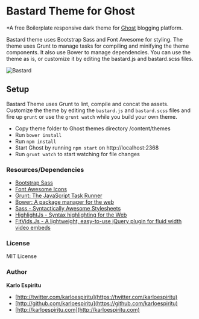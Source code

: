 Bastard Theme for Ghost
==================


*A free Boilerplate responsive dark theme for [Ghost](https://ghost.org) blogging platform.

Bastard theme uses Bootstrap Sass and Font Awesome for styling. The theme uses Grunt to manage tasks for compiling and minifying the theme components. It also use Bower to manage dependencies. You can use the theme as is, or customize it by editing the bastard.js and bastard.scss files.

![Bastard](http://github.com/karloespiritu/Bastard)

## Setup

Bastard Theme uses Grunt to lint, compile and concat the assets. Customize the theme by editing the `bastard.js` and `bastard.scss` files and fire up `grunt` or use the `grunt watch` while you build your own theme.

* Copy theme folder to Ghost themes directory /content/themes
* Run `bower install`
* Run `npm install`
* Start Ghost by running `npm start` on http://localhost:2368
* Run `grunt watch` to start watching for file changes



### Resources/Dependencies

- [Bootstrap Sass](https://github.com/twbs/bootstrap-sass)
- [Font Awesome Icons](http://fortawesome.github.io/Font-Awesome/icons/)
- [Grunt: The JavaScript Task Runner](http://gruntjs.com)
- [Bower: A package manager for the web](http://bower.io)
- [Sass - Syntactically Awesome Stylesheets](http://sass-lang.com/)
- [HighlightJs - Syntax highlighting for the Web](http://highlightjs.org)
- [FitVids.Js - A lightweight, easy-to-use jQuery plugin for fluid width video embeds](http://fitvidsjs.com/)


### License

MIT License


### Author

**Karlo Espiritu**

- [http://twitter.com/karloespiritu](https://twitter.com/karloespiritu)
- [http://github.com/karloespiritu](https://github.com/karloespiritu)
- [http://karloespiritu.com](http://karloespiritu.com)
